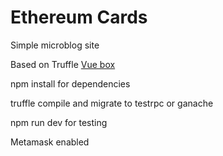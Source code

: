 # Ethereum Cards
Simple microblog site

Based on Truffle [Vue box](https://truffleframework.com/boxes/truffle-vue)

npm install for dependencies

truffle compile and migrate to testrpc or ganache

npm run dev for testing

Metamask enabled